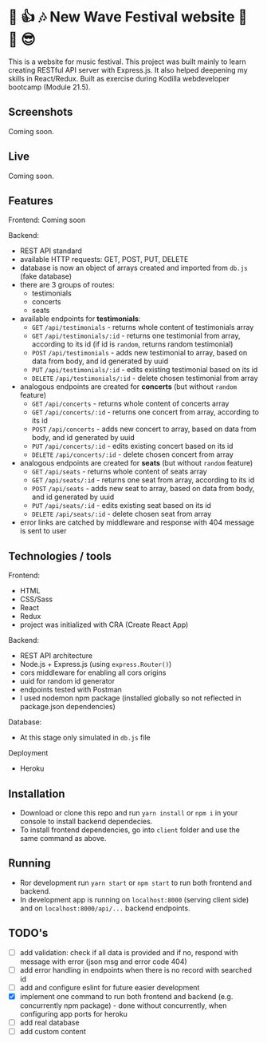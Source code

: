 # :dancers: :+1: :notes: New Wave Festival website :musical_note: :dancer: :sunglasses:

This is a website for music festival. This project was built mainly to learn creating RESTful API server with Express.js. It also helped deepening my skills in React/Redux. 
Built as exercise during Kodilla webdeveloper bootcamp (Module 21.5).

## Screenshots

Coming soon.

## Live

Coming soon.

## Features

Frontend: Coming soon

Backend:
* REST API standard
* available HTTP requests: GET, POST, PUT, DELETE
* database is now an object of arrays created and imported from `db.js `(fake database)
* there are 3 groups of routes:
    - testimonials
    - concerts
    - seats
* available endpoints for **testimonials**:
    - `GET` `/api/testimonials` - returns whole content of testimonials array
    - `GET` `/api/testimonials/:id` - returns one testimonial from array, according to its id (if id is `random`, returns random testimonial)
    - `POST` `/api/testimonials` - adds new testimonial to array, based on data from body, and id generated by uuid
    - `PUT` `/api/testimonials/:id` - edits existing testimonial based on its id
    - `DELETE` `/api/testimonials/:id` - delete chosen testimonial from array
* analogous endpoints are created for **concerts** (but without `random` feature)
    - `GET` `/api/concerts` - returns whole content of concerts array
    - `GET` `/api/concerts/:id` - returns one concert from array, according to its id
    - `POST` `/api/concerts` - adds new concert to array, based on data from body, and id generated by uuid
    - `PUT` `/api/concerts/:id` - edits existing concert based on its id
    - `DELETE` `/api/concerts/:id` - delete chosen concert from array
* analogous endpoints are created for **seats** (but without `random` feature)
    - `GET` `/api/seats` - returns whole content of seats array
    - `GET` `/api/seats/:id` - returns one seat from array, according to its id
    - `POST` `/api/seats` - adds new seat to array, based on data from body, and id generated by uuid
    - `PUT` `/api/seats/:id` - edits existing seat based on its id
    - `DELETE` `/api/seats/:id` - delete chosen seat from array
* error links are catched by middleware and response with 404 message is sent to user

## Technologies / tools

Frontend:
* HTML
* CSS/Sass
* React
* Redux
* project was initialized with CRA (Create React App)

Backend:
* REST API architecture
* Node.js + Express.js (using `express.Router()`)
* cors middleware for enabling all cors origins
* uuid for random id generator 
* endpoints tested with Postman
* I used nodemon npm package (installed globally so not reflected in package.json dependencies)

Database:
* At this stage only simulated in `db.js` file

Deployment
* Heroku

## Installation

* Download or clone this repo and run `yarn install` or `npm i` in your console to install backend dependecies.
* To install frontend dependencies, go into `client` folder and use the same command as above.

## Running

- Ror development run `yarn start` or `npm start` to run both frontend and backend.
- In development app is running on `localhost:8000` (serving client side) and on `localhost:8000/api/...` backend endpoints.

## TODO's
- [ ] add validation: check if all data is provided and if no, respond with message with error (json msg and error code 404)
- [ ] add error handling in endpoints when there is no record with searched id
- [ ] add and configure eslint for future easier development
- [x] implement one command to run both frontend and backend (e.g. concurrently npm package) - done without concurrently, when configuring app ports for heroku
- [ ] add real database
- [ ] add custom content